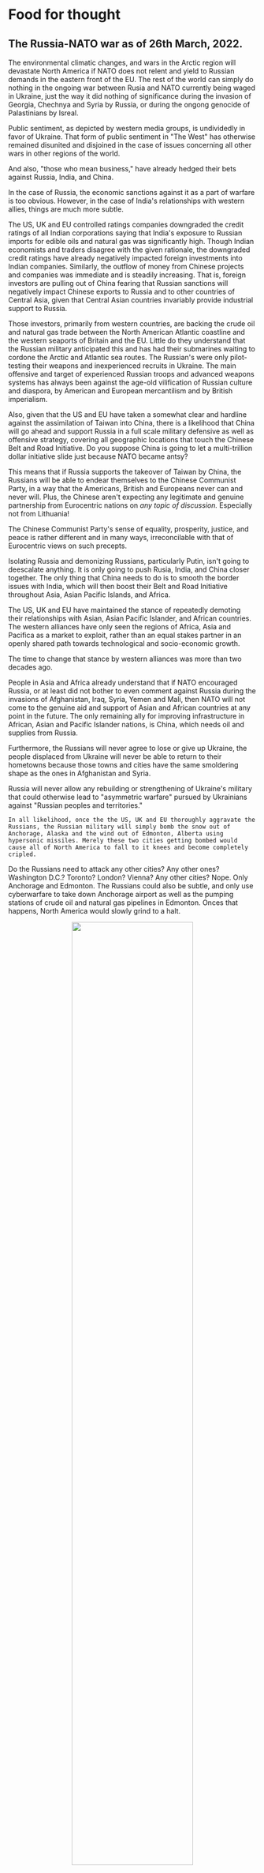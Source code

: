 # Food for thought

## The Russia-NATO war as of 26th March, 2022. 

The environmental climatic changes, and wars in the Arctic region will devastate North America if NATO does not relent and yield to Russian demands in the eastern front of the EU. The rest of the world can simply do nothing in the ongoing war between Rusia and NATO currently being waged in Ukraine, just the way it did nothing of significance during the invasion of Georgia, Chechnya and Syria by Russia, or during the ongong genocide of Palastinians by Isreal. 

Public sentiment, as depicted by western media groups, is undividedly in favor of Ukraine. That form of public sentiment in "The West" has otherwise remained disunited and disjoined in the case of issues concerning all other wars in other regions of the world. 

And also, "those who mean business," have already hedged their bets against Russia, India, and China. 

In the case of Russia, the economic sanctions against it as a part of warfare is too obvious. However, in the case of India's relationships with western allies, things are much more subtle. 

The US, UK and EU controlled ratings companies downgraded the credit ratings of all Indian corporations saying that India's exposure to Russian imports for edible oils and natural gas was significantly high. Though Indian economists and traders disagree with the given rationale, the downgraded credit ratings have already negatively impacted foreign investments into Indian companies. Similarly, the outflow of money from Chinese projects and companies was immediate and is steadily increasing. That is, foreign investors are pulling out of China fearing that Russian sanctions will negatively impact Chinese exports to Russia and to other countries of Central Asia, given that Central Asian countries invariably provide industrial support to Russia. 

Those investors, primarily from western countries, are backing the crude oil and natural gas trade between the North American Atlantic coastline and the western seaports of Britain and the EU. Little do they understand that the Russian military anticipated this and has had their submarines waiting to cordone the Arctic and Atlantic sea routes. The Russian's were only pilot-testing their weapons and inexperienced recruits in Ukraine. The main offensive and target of experienced Russian troops and advanced weapons systems has always been against the age-old vilification of Russian culture and diaspora, by American and European mercantilism and by British imperialism. 

Also, given that the US and EU have taken a somewhat clear and hardline against the assimilation of Taiwan into China, there is a likelihood that China will go ahead and support Russia in a full scale military defensive as well as offensive strategy, covering all geographic locations that touch the Chinese Belt and Road Initiative. Do you suppose China is going to let a multi-trillion dollar initiative slide just because NATO became antsy?

This means that if Russia supports the takeover of Taiwan by China, the Russians will be able to endear themselves to the Chinese Communist Party, in a way that the Americans, British and Europeans never can and never will. Plus, the Chinese aren't expecting any legitimate and genuine partnership from Eurocentric nations on *any topic of discussion.* Especially not from Lithuania! 

The Chinese Communist Party's sense of equality, prosperity, justice, and peace is rather different and in many ways, irreconcilable with that of Eurocentric views on such precepts. 

Isolating Russia and demonizing Russians, particularly Putin, isn't going to deescalate anything. It is only going to push Rusia, India, and China closer together. The only thing that China needs to do is to smooth the border issues with India, which will then boost their Belt and Road Initiative throughout Asia, Asian Pacific Islands, and Africa.  

The US, UK and EU have maintained the stance of repeatedly demoting their relationships with Asian, Asian Pacific Islander, and African countries. The western alliances have only seen the regions of Africa, Asia and Pacifica as a market to exploit, rather than an equal stakes partner in an openly shared path towards technological and socio-economic growth.  

The time to change that stance by western alliances was more than two decades ago. 

People in Asia and Africa already understand that if NATO encouraged Russia, or at least did not bother to even comment against Russia during the invasions of Afghanistan, Iraq, Syria, Yemen and Mali, then NATO will not come to the genuine aid and support of Asian and African countries at any point in the future. The only remaining ally for improving infrastructure in African, Asian and Pacific Islander nations, is China, which needs oil and supplies from Russia. 

Furthermore, the Russians will never agree to lose or give up Ukraine, the people displaced from Ukraine will never be able to return to their hometowns because those towns and cities have the same smoldering shape as the ones in Afghanistan and Syria.

Russia will never allow any rebuilding or strengthening of Ukraine's military that could otherwise lead to "asymmetric warfare" pursued by Ukrainians against "Russian peoples and territories."

`
In all likelihood, once the the US, UK and EU thoroughly aggravate the Russians, the Russian military will simply bomb the snow out of Anchorage, Alaska and the wind out of Edmonton, Alberta using hypersonic missiles. Merely these two cities getting bombed would cause all of North America to fall to it knees and become completely cripled. 
`

Do the Russians need to attack any other cities? Any other ones? Washington D.C.? Toronto? London? Vienna? Any other cities? Nope. Only Anchorage and Edmonton. The Russians could also be subtle, and only use cyberwarfare to take down Anchorage airport as well as the pumping stations of crude oil and natural gas pipelines in Edmonton. Onces that happens, North America would slowly grind to a halt.

<p align="center">
  <img width="70%" src="https://www.capp.ca/wp-content/uploads/2021/04/2020-CAPP-Pipeline-and-Refinery-Map-LARGE-fo-linking-only.jpg"></img>
</p>
<p align="center">
<b>The world will be left with no tits nor tats because of tit-for-tat actions and reactions</b>
</p>

Even if Putin dies, gets assasinated, or somehow gives up, the rest of Russian military is not going to back down anymore, because they have been made to appear as the villains even though they were only following the same playbook during this decade as the British, Germans, and the Americans did in the previous centuries ﹘ in laying siege for imperial conquests.

Imperialists don't care for public opinion about who is the good guy or the bad guy, they only care about land grab and about who is the dead guy versus the alive guy. 

International investors and investment groups eventually fall in line with one or the other imperial regime of the alive guys. 

And that is how all of us will continue to remain stuck in the rut of a medieval worldview, stoked by imperialism and mercantilism!
